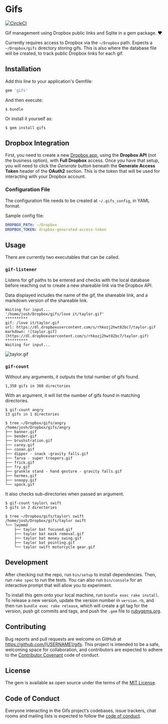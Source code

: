 # Gifs

[![CircleCI](https://circleci.com/gh/trueheart78/gifs.svg?style=svg)](https://circleci.com/gh/trueheart78/gifs)

Gif management using Dropbox public links and Sqlite in a gem package. :heart:

Currently requires access to Dropbox via the `~/Dropbox` path. Expects a `~/Dropbox/gifs` directory storing gifs. This is also where the database file will be created, to track public Dropbox links for each gif.

## Installation

Add this line to your application's Gemfile:

```ruby
gem 'gifs'
```

And then execute:

    $ bundle

Or install it yourself as:

    $ gem install gifs

## Dropbox Integration

First, you need to create a new [Dropbox app][dropbox-new-app], using the **Dropbox API** (not the business option), with **Full Dropbox** access. Once you have that setup, you will need to click the _Generate_ button beneath the **Generate Access Token** header of the **OAuth2** section. This is the token that will be used for interacting with your Dropbox account.

### Configuration File

The configuration file needs to be created at `~/.gifs_config`, in YAML format.

Sample config file:

```yaml
DROPBOX_PATH: ~/Dropbox
DROPBOX_TOKEN: dropbox-generated-access-token
```

## Usage

There are currently two executables that can be called.

### `gif-listener`

Listens for gif paths to be entered and checks with the local database before reaching out to create a new shareable link via the Dropbox API.

Data displayed includes the name of the gif, the shareable link, and a markdown version of the shareable link.

```
Waiting for input...
'/home/josh/Dropbox/gifs/love it/taylor.gif' 
**********
gif: /love it/taylor.gif
url: https://dl.dropboxusercontent.com/s/rhkozj2hwt82bc7/taylor.gif
markdown: ![taylor.gif](https://dl.dropboxusercontent.com/s/rhkozj2hwt82bc7/taylor.gif)
**********
Waiting for input...
```

![taylor.gif](https://dl.dropboxusercontent.com/s/rhkozj2hwt82bc7/taylor.gif)

### `gif-count`

Without any arguments, it outputs the total number of gifs found.

```
1,358 gifs in 360 directories
```

With an argument, it will list the number of gifs found in matching directories.

```
$ gif-count angry
13 gifs in 1 directories

$ tree ~/Dropbox/gifs/angry
/home/josh/Dropbox/gifs/angry
├── banner.gif
├── bender.gif
├── brushstration.gif
├── carey.gif
├── conan.gif
├── dipper - snack -gravity falls.gif
├── farva - super troopers.gif
├── frick.gif
├── fry.gif
├── grunkle stand - hand gesture - gravity falls.gif
├── hermes.gif
├── snoopy.gif
└── spock.gif
```

It also checks sub-directories when passed an argument.

```
$ gif-count taylor\ swift
5 gifs in 2 directories

$ tree ~/Dropbox/gifs/taylor\ swift
/home/josh/Dropbox/gifs/taylor swift
└── lwymmd
    ├── taylor bat focused.gif
    ├── taylor bat mask removal.gif
    ├── taylor bat money swing.gif
    ├── taylor bat pointing.gif
    └── taylor swift motorcycle gear.gif
```

## Development

After checking out the repo, run `bin/setup` to install dependencies. Then, run `rake spec` to run the tests. You can also run `bin/console` for an interactive prompt that will allow you to experiment.

To install this gem onto your local machine, run `bundle exec rake install`. To release a new version, update the version number in `version.rb`, and then run `bundle exec rake release`, which will create a git tag for the version, push git commits and tags, and push the `.gem` file to [rubygems.org](https://rubygems.org).

## Contributing

Bug reports and pull requests are welcome on GitHub at https://github.com/[USERNAME]/gifs. This project is intended to be a safe, welcoming space for collaboration, and contributors are expected to adhere to the [Contributor Covenant](http://contributor-covenant.org) code of conduct.

## License

The gem is available as open source under the terms of the [MIT License](http://opensource.org/licenses/MIT).

## Code of Conduct

Everyone interacting in the Gifs project’s codebases, issue trackers, chat rooms and mailing lists is expected to follow the [code of conduct](https://github.com/[USERNAME]/gifs/blob/master/CODE_OF_CONDUCT.md).

[dropbox-new-app]: https://www.dropbox.com/developers/apps
